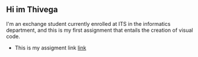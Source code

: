 ## Hi im Thivega
I'm an exchange student currently enrolled at ITS in the informatics department, and this is my first assignment that entails the creation of visual code.

- This is my assigment link [link]()
